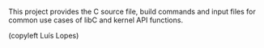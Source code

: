 This project provides the C source file, build commands and input files
for common use cases of libC and kernel API functions.

(copyleft Luís Lopes)
